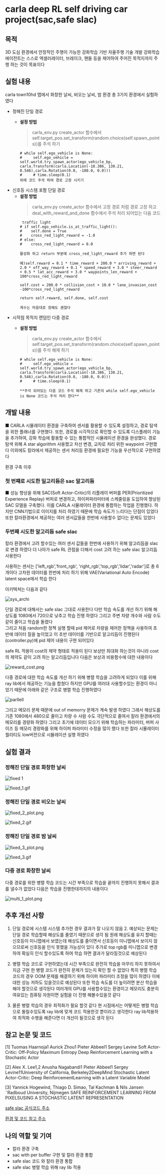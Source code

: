 # carla deep RL self driving car project(sac,safe slac)




## 목적 
3D 도심 환경에서 안정적인 주행이 가능한 강화학습 기반 자율주행 기술 개발 강화학습 에이전트는 스스로 엑셀러레이터, 브레이크, 핸들 등을 제어하여 주어진 목적지까지 주행 하는 것이 목표이다 

## 실험 내용
carla town10hd 맵에서 화창한 날씨, 비오는 날씨, 밤 환경 총 3가지 환경에서 실험하였다

* 정해진 단일 경로 
  * **설정 방법**
    > carla_env.py create_actor 함수에서   
     self.target_pos.set_transform(random.choice(self.spawn_points))를 주석 하기   
        
        # while self.ego_vehicle is None:
        #     self.ego_vehicle = self.world.try_spawn_actor(ego_vehicle_bp, carla.Transform(carla.Location(-18.386, 130.21, 0.546),carla.Rotation(0.0, -180.0, 0.0)))
        #     # time.sleep(0.1)
        위에 코드 주석 하여 경로 고정 시키기 

   


* 신호등 시스템 포함 단일 경로 
  * **설정 방법**
    > carla_env.py create_actor 함수에서 고정 경로 처럼 경로 고정 하고   
        deal_with_reward_and_done 함수에서 주석 처리 되어있는 다음 코드   
    > 
         traffic light
        # if self.ego_vehicle.is_at_traffic_light():
        #    self.done = True
        #    cross_red_light_reward = -1.0
        # else:
        #    cross_red_light_reward = 0.0
        
        활성화 하고 return 부분에 cross_red_light_reward 추가 하면 된다
  
        예)self.reward = 0.1 * time_reward + 200.0 * arriving_reward + 2.0 * off_way_reward + 0.1 * speed_reward + 3.0 * steer_reward + 0.5 * lat_acc_reward + 3.0 * waypoints_len_reward + 100*cross_red_light_reward

        self.cost = 200.0 * collision_cost + 10.0 * lane_invasion_cost -100*cross_red_light_reward

        return self.reward, self.done, self.cost
        
        계수는 마음대로 정해도 괜찮다   
  


* 시작점 목적지 랜덤인 다중 경로 
  * **설정 방법**
    > carla_env.py create_actor 함수에서  
      self.target_pos.set_transform(random.choice(self.spawn_points))를 주석 해제 하기
        
        # while self.ego_vehicle is None:
        #     self.ego_vehicle = self.world.try_spawn_actor(ego_vehicle_bp, carla.Transform(carla.Location(-18.386, 130.21, 0.546),carla.Rotation(0.0, -180.0, 0.0)))
        #     # time.sleep(0.1)
  
        **주석 되어있는 다음 코드 주석 해제 하고 기존의 while self.ego_vehicle is None 코드는 주석 처리 한다**




## 개발 내용 

■ CARLA 시뮬레이터 환경을 구축하여 센서를 활용할 수 있도록 설정하고, 경로 탐색을 위한 플래너를 구현했다. 또한, 경로를 시각적으로 확인할 수 있도록 디스플레이 기능을 추가하여, 강화 학습에 활용할 수 있는 통합적인 시뮬레이션 환경을 완성했다.
경로 탐색 위해 A star algorithm 사용했고 차선 변경, 교차로 처리 위한 waypoint 구현했다 이외에도 칼라에서 제공하는 센서 처리등 환경에 필요한 기능을 우선적으로 구현하였다 

환경 구축 이후 

### 첫 번쨰로 시도한 일고리듬은 sac 알고리듬 

■ 성능 향상을 위해 SAC(Soft Actor-Critic)의 리플레이 버퍼를 PER(Prioritized Experience Replay) 버퍼로 변경하고, 하이퍼파라미터에 스케줄링을 도입하여 향상된 SAC 모델을 구축했다. 이를 CARLA 시뮬레이터 환경에 통합하는 작업을 진행했다.
하지만 CNN기법으로 이미지를 처리 하였기 때문에 학습 속도가 느리다는 단점이 있었다 또한 칼라환경에서 제공하는 여러 센서값들을 한번에 사용할수 없다는 문제도 있었다 



### 두번째 시도한 알고리듬 safe slac
칼라 환경에서 고려 할수있는 여러 센서 값들을 한번에 사용하기 위해 알고리듬을 slac로 변경 하였다 더 나아가 safe RL 관점을 더해서 cost 고려 하는 safe slac 알고리듬 사용한다 


사용하는 센서는 ['left_rgb','front_rgb', 'right_rgb','top_rgb','lidar','radar']로 총 6개이다 고차원 데이터를 한번에 처리 하기 위해 VAE(Variational Auto Encode) latent space에서 학습 한다 

아키텍쳐는 다음과 같다   



![sys_archi](img_video/sys_architecture.png)


단일 경로에 대해서는 safe slac 그대로 사용한다  다만 학습 속도를 개선 하기 위해 해상도를 1080에서 720으로 낮추고 학습 진행 하였다 그리고 주변 챠량 개수와 사람 수도 같이 줄이고 학습을 돌렸다    
그리고 처음 random한 정책 실행 할때 pid 제어로 차량을 제어한 정책을 사용하여 초반에 데이터 질을 높이었고 이 초반 데이터를 기반으로 알고리듬이 진행된다
(controller.py)에 pid 제어 내용이 구현 되어있다 


safe RL 적용이 cost의 제약 형태로 적용이 된다 보상만 최대화 하는것이 아니라 cost의 제약도 같이 고려 하는 알고리듬입니다 다음은 보상과 비용함수에 대한 내용이다



![reward_cost.png](img_video%2Freward_cost.png)




다중 경로에 대한 학습 속도를 개선 하기 위해 병렬 학습을 고려하게 되었다 이를 위해 ray lib에서 제공하는 기능을 합쳤다 하지만 GPU를 여러대 사용할수있는 환경이 아니었기 때문에 아래와 같은 구조로 병렬 학습 진행하였다 



![parllell](img_video/parllell.png)




그리고 메모리 문제 때문에 out of memorry 문제가 계속 발생 하였다 그래서 해상도를 기존 1080에서 480으로 줄이고 차량 수 사람 수도 극단적으로 줄여서 칼라 환경에서의 메모리를 경량화 하였다 그리고 초기에 데이터 모으기 위해 학습하는 파라미터, 버퍼 사이즈 등 메모리 경량화를 위해 하이퍼 파라미터 수정을 많이 했다 
또한 칼라 시뮬레이터 퀄리티도 low버전으로 시뮬레이션 실행 하였다 


## 실험 결과

### 정해진 단일 경로 화창한 날씨



![fixed 1](img_video/fixed_1_plot.png)  



![fixed_1.gif](img_video%2Ffixed_1.gif)  




### 정해진 단일 경로 비오는 날씨   



![fixed_2_plot.png](img_video%2Ffixed_2_plot.png)  





![fixed_2.gif](img_video%2Ffixed_2.gif)




### 정해진 단일 경로 밤 날씨   



![fixed_3_plot.png](img_video%2Ffixed_3_plot.png)  





![fixed_3.gif](img_video%2Ffixed_3.gif)




### 다중 경로 화창한 날씨  
다중 경로를 위한 병렬 학습 코드는 시간 부족으로 학습을 끝까지 진행하지 못해서 결과를 낼수가 없었다 
다음은 학습을 진행한데까지의 내용이다 




![multi_1_plot.png](img_video%2Fmulti_1_plot.png)




## 추후 개선 사항 

1. 단일 경로에 시스템 시스템 추가한 경우 결과가 잘 나오지 않음
   2. 예상되는 문제는 단일 경로 학습할때 해상도를 줄였기 때문으로 생각 됨 원래 해상도를 유지 할때는 신호등이 미니맵에서 보였는데 해상도를 줄이면서 신호등이 미니맵에서 보이지 않으므로써 신호등을 인식 못했을 가능성이 있다 추가로 top rgb를 미니맵으로 변경 하여 확실히 인식 할수있도록 하여 학습 하면 결과가 달라질것으로 예상된다 

2. 병렬 학습 코드로 구현하였는데 시간 부족으로 완전히 학습을 마무리 하지 못하여서 지금 구현 한 병렬 코드가 완전히 문제가 있는지 확인 할 수 없었다 특히 병렬 학습 코드의 경우 OOM 문제를 해결하기 위해 하이퍼 파라미터 조정을 많이 하였다 이에대한 성능 저하도 있을것으로 예상된다 또한 학습 속도를 더 높이려면 분산 학습을 해야 할것으로 생각된다 
여러개의 GPU를 사용할수있는 환경이고 메모리도 충분히 여유있는 컴퓨팅 자원이면 실험을 더 진행 해볼수있을것 같다 

3. 물론 병렬 학습의 경우 최적화가 필요 할것 같다 현 시점에서는 어떻게든 병렬 학습으로 돌릴수있도록 ray lib에 맞게 코드 적용한것 뿐이라고 생각한다 ray lib적용하여 최적화 수행을 해준다면 더 개선이 될것으로 생각 된다 





## 참고 논문 및 코드 

[1] Tuomas Haarnoja1 Aurick Zhou1 Pieter Abbeel1 Sergey Levine Soft Actor-Critic: Off-Policy Maximum Entropy Deep Reinforcement Learning with a Stochastic Actor  

[2] Alex X. Lee1,2 Anusha Nagabandi1 Pieter Abbeel1 Sergey Levine11University of California, Berkeley2DeepMind Stochastic Latent Actor-Critic: Deep ReinforcementLearning with a Latent Variable Model  

[3] Yannick Hogewind, Thiago D. Simao, Tal Kachman & Nils Jansen ˜Radboud University, Nijmegen SAFE REINFORCEMENT LEARNING FROM PIXELSUSING A STOCHASTIC LATENT REPRESENTATION  

[safe slac 공식코드 주소](https://github.com/lava-lab/safe-slac)

[환경 및 코드 참고 주소](https://github.com/WeiZhang1988/safe-slac-for-e2e-autonomous-driving)



## 나의 역할 및 기여 

* 칼라 환경 구축
* sac with per buffer 구현 및 칼라 환경 통합
* safe slac 코드 와 칼라 환경 통합 
* safe slac 병렬 학습 위해 ray lib 적용 
